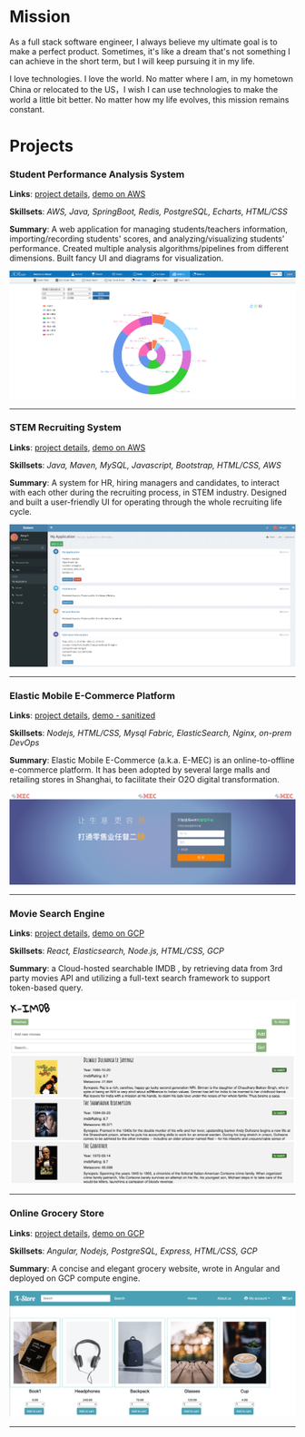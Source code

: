 # Mission

As a full stack software engineer, I always believe my ultimate goal is to make a perfect product. Sometimes, it's like a dream that's not something I can achieve in the short term, but I will keep pursuing it in my life. 

I love technologies. I love the world. No matter where I am, in my hometown China or relocated to the US，I wish I can use technologies to make the world a little bit better. No matter how my life evolves, this mission remains constant.

# Projects

### Student Performance Analysis System 

**Links**: [project details](./xroster.md), [demo on AWS](http://34.123.176.202:8080)

**Skillsets**: *AWS, Java, SpringBoot, Redis, PostgreSQL, Echarts, HTML/CSS*

**Summary**: A web application for managing students/teachers information, importing/recording students' scores, and analyzing/visualizing students’ performance. Created multiple analysis algorithms/pipelines from different dimensions. Built fancy UI and diagrams for visualization.

![preview](./preview/xroster.png)

---

### STEM Recruiting System

**Links**: [project details](./xstem.md), [demo on AWS](http://34.123.176.202:8081)

**Skillsets**: *Java, Maven, MySQL, Javascript, Bootstrap, HTML/CSS, AWS*

**Summary**: A system for HR, hiring managers and candidates, to interact with each other during the recruiting process, in STEM industry. Designed and built a user-friendly UI for operating through the whole recruiting life cycle.

![preview](./preview/xstem.png)

---

### Elastic Mobile E-Commerce Platform

**Links**: [project details](./emec.md), [demo - sanitized](https://34.123.176.202:3001)

**Skillsets**: *Nodejs, HTML/CSS, Mysql Fabric, ElasticSearch, Nginx, on-prem DevOps*

**Summary**: Elastic Mobile E-Commerce (a.k.a. E-MEC) is an online-to-offline e-commerce platform. It has been adopted by several large malls and retailing stores in Shanghai, to facilitate their O2O digital transformation.

![preview](./preview/emec.png)

---

### Movie Search Engine

**Links**: [project details](./ximdb.md), [demo on GCP](http://35.225.43.107:5000)

**Skillsets**: *React, Elasticsearch, Node.js, HTML/CSS, GCP*

**Summary**: a Cloud-hosted searchable IMDB , by retrieving data from 3rd party movies API and utilizing a full-text search framework to support token-based query.

![preview](./preview/ximdb.png)

---

### Online Grocery Store

**Links**: [project details](./xstore.md), [demo on GCP](http://35.225.43.107:4200)

**Skillsets**: *Angular, Nodejs, PostgreSQL, Express, HTML/CSS, GCP*

**Summary**: A concise and elegant grocery website, wrote in Angular and deployed on GCP compute engine.

![preview](./preview/xstore.png)

---
